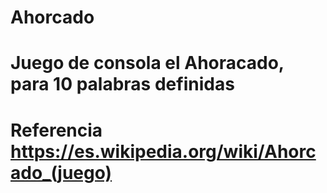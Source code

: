 # Ahorcado
# Juego de consola el Ahoracado, para 10 palabras definidas
# Referencia https://es.wikipedia.org/wiki/Ahorcado_(juego)

